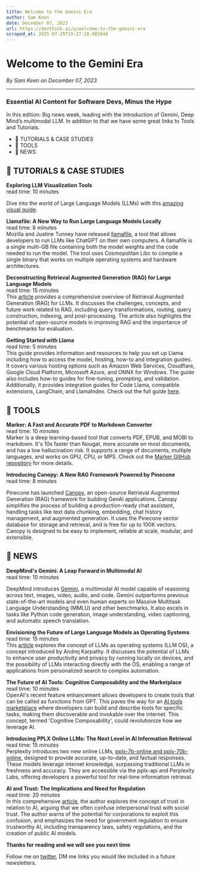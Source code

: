 ```yaml
---
title: Welcome to the Gemini Era
author: Sam Keen
date: December 07, 2023
url: https://devthink.ai/p/welcome-to-the-gemini-era
scraped_at: 2025-07-29T19:27:18.985848
---
```


# Welcome to the Gemini Era

*By Sam Keen on December 07, 2023*

---

### **Essential AI Content for Software Devs,** **Minus the Hype**

In this edition: Big news week, leading with the introduction of Gemini, Deep Mind’s multimodal LLM. In addition to that we have some great links to Tools and Tutorials.

- 📖 TUTORIALS & CASE STUDIES
- 🧰 TOOLS
- 📰 NEWS

## 📖 **TUTORIALS & CASE STUDIES**

**Exploring LLM Visualization Tools**  
read time: 10 minutes



Dive into the world of Large Language Models (LLMs) with this [amazing visual guide]("https://bbycroft.net/llm").

**Llamafile: A New Way to Run Large Language Models Locally**  
read time: 8 minutes  
Mozilla and Justine Tunney have released [llamafile]("https://simonwillison.net/2023/Nov/29/llamafile/"), a tool that allows developers to run LLMs like ChatGPT on their own computers. A llamafile is a single multi-GB file containing both the model weights and the code needed to run the model. The tool uses Cosmopolitan Libc to compile a single binary that works on multiple operating systems and hardware architectures.

**Deconstructing Retrieval Augmented Generation (RAG) for Large Language Models**  
read time: 15 minutes  
This [article]("https://blog.langchain.dev/deconstructing-rag/") provides a comprehensive overview of Retrieval Augmented Generation (RAG) for LLMs. It discusses the challenges, concepts, and future work related to RAG, including query transformations, routing, query construction, indexing, and post-processing. The article also highlights the potential of open-source models in improving RAG and the importance of benchmarks for evaluation.

**Getting Started with Llama**  
read time: 5 minutes  
This guide provides information and resources to help you set up Llama including how to access the model, hosting, how-to and integration guides. It covers various hosting options such as Amazon Web Services, Cloudflare, Google Cloud Platform, Microsoft Azure, and ONNX for Windows. The guide also includes how-to guides for fine-tuning, prompting, and validation. Additionally, it provides integration guides for Code Llama, compatible extensions, LangChain, and LlamaIndex. Check out the full guide [here]("https://ai.meta.com/llama/get-started/").

##

## 🧰 **TOOLS**

**Marker: A Fast and Accurate PDF to Markdown Converter**  
read time: 10 minutes  
Marker is a deep learning-based tool that converts PDF, EPUB, and MOBI to markdown. It's 10x faster than Nougat, more accurate on most documents, and has a low hallucination risk. It supports a range of documents, multiple languages, and works on GPU, CPU, or MPS. Check out the [Marker GitHub repository]("https://github.com/VikParuchuri/marker") for more details.

**Introducing Canopy: A New RAG Framework Powered by Pinecone**  
read time: 8 minutes



Pinecone has launched [Canopy]("https://www.pinecone.io/blog/canopy-rag-framework/"), an open-source Retrieval Augmented Generation (RAG) framework for building GenAI applications. Canopy simplifies the process of building a production-ready chat assistant, handling tasks like text data chunking, embedding, chat history management, and augmented generation. It uses the Pinecone vector database for storage and retrieval, and is free for up to 100K vectors. Canopy is designed to be easy to implement, reliable at scale, modular, and extensible.

## 📰 **NEWS**

**DeepMind's Gemini: A Leap Forward in Multimodal AI**  
read time: 10 minutes



DeepMind introduces [Gemini]("https://deepmind.google/technologies/gemini/"), a multimodal AI model capable of reasoning across text, images, video, audio, and code. Gemini outperforms previous state-of-the-art models and even human experts on Massive Multitask Language Understanding (MMLU) and other benchmarks. It also excels in tasks like Python code generation, image understanding, video captioning, and automatic speech translation.

**Envisioning the Future of Large Language Models as Operating Systems**  
read time: 15 minutes  
This [article]("https://campedersen.com/llm-os/") explores the concept of LLMs as operating systems (LLM OS), a concept introduced by Andrej Karpathy. It discusses the potential of LLMs to enhance user productivity and privacy by running locally on devices, and the possibility of LLMs interacting directly with the OS, enabling a range of applications from personalized search to complex automation.

**The Future of AI Tools: Cognitive Composability and the Marketplace**  
read time: 10 minutes  
OpenAI's recent feature enhancement allows developers to create tools that can be called as functions from GPT. This paves the way for an [AI tools marketplace]("https://agent.ai/p/cognitive-composability-ai-tools-marketplace") where developers can build and describe tools for specific tasks, making them discoverable and invokable over the internet. This concept, termed 'Cognitive Composability', could revolutionize how we leverage AI.

**Introducing PPLX Online LLMs: The Next Level in AI Information Retrieval**  
read time: 15 minutes  
Perplexity introduces two new online LLMs, [pplx-7b-online and pplx-70b-online]("https://blog.perplexity.ai/blog/introducing-pplx-online-llms"), designed to provide accurate, up-to-date, and factual responses. These models leverage internet knowledge, surpassing traditional LLMs in freshness and accuracy. They are accessible via the pplx-api and Perplexity Labs, offering developers a powerful tool for real-time information retrieval.

**AI and Trust: The Implications and Need for Regulation**  
read time: 20 minutes  
In this comprehensive [article]("https://www.schneier.com/blog/archives/2023/12/ai-and-trust.html"), the author explores the concept of trust in relation to AI, arguing that we often confuse interpersonal trust with social trust. The author warns of the potential for corporations to exploit this confusion, and emphasizes the need for government regulation to ensure trustworthy AI, including transparency laws, safety regulations, and the creation of public AI models.

**Thanks for reading and we will see you next time**

Follow me on [twitter]("https://twitter.com/devthinkai"), DM me links you would like included in a future newsletters.
